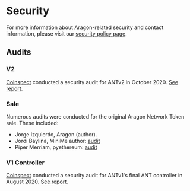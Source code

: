 # Security

For more information about Aragon-related security and contact information, please visit our [security policy page](https://wiki.aragon.org/association/security/).

## Audits

### V2

[Coinspect](https://coinspect.com/) conducted a security audit for ANTv2 in October 2020. [See report](security/v2-2020-10.pdf).

### Sale

Numerous audits were conducted for the original Aragon Network Token sale. These included:

- Jorge Izquierdo, Aragon (author).
- Jordi Baylina, MiniMe author: [audit](https://medium.com/@jbaylina/aragon-token-and-token-sale-audit-21cade332f1d)
- Piper Merriam, pyethereum: [audit](https://gist.github.com/pipermerriam/7f36f9c9446d4fb8d0e6d842d7212177)

### V1 Controller

[Coinspect](https://coinspect.com/) conducted a security audit for ANTv1's final ANT controller in August 2020. [See report](security/v1controller-2020-08.pdf).
